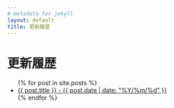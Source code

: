 ```yaml
---
# metadata for jekyll
layout: default
title: 更新履歴
---
```


# 更新履歴

<ul>
  {% for post in site.posts %}
    <li>
      <a href="{{ site.baseurl }}{{ post.url }}">
        {{ post.title }} - {{ post.date | date: "%Y/%m/%d" }}
      </a>
    </li>
  {% endfor %}
</ul>
